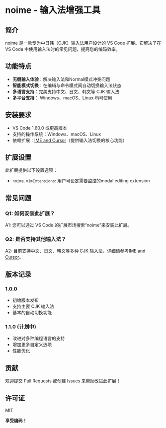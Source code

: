 # noime - 输入法增强工具

## 简介

noime 是一款专为中日韩（CJK）输入法用户设计的 VS Code 扩展。它解决了在 VS Code 中使用输入法时的常见问题，提高您的编码效率。

## 功能特点

- **无缝输入体验**：解决输入法和Normal模式冲突问题
- **智能模式切换**：在编辑与命令模式间自动切换输入法状态
- **多语言支持**：完美支持中文、日文、韩文等 CJK 输入法
- **多平台支持**： Windows、macOS、Linux 均可使用

## 安装要求

- VS Code 1.60.0 或更高版本
- 支持的操作系统：Windows、macOS、Linux
- 依赖扩展：[IME and Cursor](https://marketplace.visualstudio.com/items?itemName=beishanyufu.ime-and-cursor)（提供输入法切换的核心功能）

## 扩展设置

此扩展提供以下设置选项：

- `noime.vimExtensions`: 用户可设定需要监控的modal editing extension

## 常见问题

### Q1: 如何安装此扩展？

A1: 您可以通过 VS Code 的扩展市场搜索“noime”来安装此扩展。

### Q2: 是否支持其他输入法？

A2: 目前支持中文、日文、韩文等多种 CJK 输入法，详细请参考[IME and Cursor](https://marketplace.visualstudio.com/items?itemName=beishanyufu.ime-and-cursor)。

## 版本记录

### 1.0.0

- 初始版本发布
- 支持主要 CJK 输入法
- 基本的自动切换功能

### 1.1.0 (计划中)

- 改进对多种编程语言的支持
- 增加更多自定义选项
- 性能优化

## 贡献

欢迎提交 Pull Requests 或创建 Issues 来帮助改进此扩展！

## 许可证

MIT

**享受编码！**
